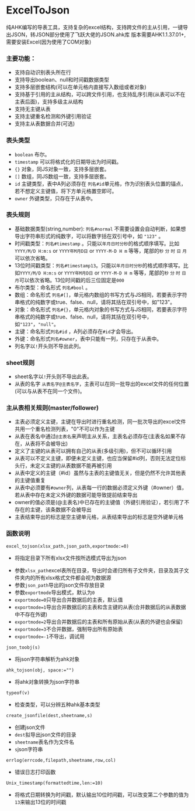 # ExcelToJson
纯AHK编写的导表工具，支持复杂的excel结构，支持跨文件的主从引用，一键导出JSON，转JSON部分使用了飞跃大佬的JSON.ahk库
版本需要AHK1.1.37.01+,需要安装Excel(因为使用了COM对象)



### 主要功能：

* 支持自动识别表头所在行
* 支持导出boolean、null和时间戳数据类型
* 支持多层嵌套结构(可以在单元格内直接写入数组或者对象)
* 支持基于引用的主从结构，可以跨文件引用，也支持乱序引用(从表可以不在主表后面)，支持多级主从结构
* 支持无主键从表
* 支持主键重名检测和外键引用验证
* 支持主从表数据合并(可选)



### 表头类型

* `boolean`  布尔。
* `timestamp` 可以将格式化的日期导出为时间戳。
* `{}`  对象，同JS对象一致，支持多层嵌套。
* `[]`  数组，同JS数组一致，支持多层嵌套。
* `id` 主键类型，表中A列必须存在 `列名#id`单元格，作为识别表头位置的锚点，若不想定义主键值，将下方单元格置空即可。
* `owner` 外键类型，只存在于从表中。



### 表头规则

* 基础数据类型(string,number): `列名#normal` 不需要设置会自动判断，如果想导出字符串形式的纯数字，可以将数字括在双引号中，如 `"123"` 。
* 时间戳类型：`列名#timestamp` 。只能以`年月日时分秒`的格式顺序填写。比如`YYYY/M/D H:m:s` or `YYYY年M月D日` or `YYYY-M-D H m` 等等，尾部的`秒` `分` `时` `日` `月`可以依次省略。
* 13位时间戳类型：`列名#timestamp13`。只能以`年月日时分秒`的格式顺序填写。比如`YYYY/M/D H:m:s` or `YYYY年M月D日` or `YYYY-M-D H m` 等等，尾部的`秒` `分` `时` `日` `月`可以依次省略。13位时间戳的后三位固定是`000`
* 布尔类型：命名形式 `列名#bool` 。
* 数组：命名形式  `列名#[]`，单元格内数组的书写方式与JS相同，若要表示字符串格式的纯数字或true、false、null，请将其括在双引号中，如"123"。
* 对象：命名形式 `列名#{}`，单元格内对象的书写方式与JS相同，若要表示字符串格式的纯数字或true、false、null，请将其括在双引号中，如`"123"`，`"null"`。
* 主键：命名形式`列名#id` ，A列必须存在`#id`才会导出。
* 外键：命名形式`列名#owner`，表中只能有一列，只存在于从表中。
* 列名字以`!`开头则不导出此列。



### sheet规则

- sheet名字以`!`开头则不导出此表。
- 从表的名字 `从表名字@主表名字`，主表可以在同一批导出的excel文件的任何位置(可以与从表不在同一个文件)。



### 主从表相关规则(master/follower)

- 主表必须定义主键，主键在导出时进行重名检测，同一批次导出的excel文件共用一个重名检测列表，"0"不可以作为主键
- 从表在表名中通过`@主表名`来声明主从关系，主表名必须存在(主表名如果不存在，从表将不会被导出)
- 定义了主键的从表可以拥有自己的从表(多级引用)，但不可以循环引用
- 从表可以不定义主键，即便未定义主键，也应当保留#id列，否则无法定位标头行，未定义主键的从表数据不能再被引用
- 从表中定义的主键（#id）虽然与主表的主键值无关，但是仍然不允许其他表的主键值重复
- 从表中必须要有`#owner`列，从表每一行的数据必须定义外键（#owner）值，若从表中存在未定义外键的数据可能导致提前结束导出
- owner的值必须是(@主表名)中已存在的主键值（外键引用验证），若引用了不存在的主键，该条数据不会被导出
- 主表结束导出的标志是空主键单元格，从表结束导出的标志是空外键单元格



### 函数说明

```
excel_tojson(xlsx_path,json_path,exportmode:=0)
```

* 将指定目录下所有xlsx文件按所选模式导出为json
- 参数`xlsx_path`excel表所在目录，导出时会递归所有子文件夹，目录及其子文件夹内的所有xlsx格式文件都会视为数据源
- 参数`json_path`导出的json文件存放目录
- 参数`exportmode`导出模式，默认为`0`
- `exportmode=0`只导出合并数据后的主表，默认值
- `exportmode=1`导出合并数据后的主表和含主键的从表(合并数据后的从表数据中不存在外键)
- `exportmode=2`导出合并数据后的主表和所有原始从表(从表的外键也会保留)
- `exportmode=3`不合并数据，强制导出所有原始表
- `exportmode=-1`不导出，调试用


```
json_toobj(s)
```

- 将json字符串解析为ahk对象


```
ahk_tojson(obj, space:="")
```

- 将ahk对象转换为json字符串


```
typeof(v)
```

- 检查类型，可以分辨五种ahk基本类型


```
create_jsonfile(dest,sheetname,s)
```

- 创建json文件
- `dest`拟导出json文件的目录
- `sheetname`表名作为文件名
- `s`json字符串


```
errlog(errcode,filepath,sheetname,row,col)
```

- 错误日志打印函数


```
Unix_timestamp(formattedtime,len:=10)
```

- 将格式日期转换为时间戳，默认输出10位时间戳，可以改变第二个参数的值为`13`来输出13位的时间戳
